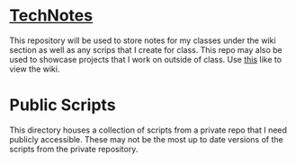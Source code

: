 # [TechNotes](https://github.com/Chromosom3/TechNotes/wiki)
This repository will be used to store notes for my classes under the wiki section as well as any scrips that I create for class. This repo may also be used to showcase projects that I work on outside of class. Use [this](https://github.com/Chromosom3/TechNotes/wiki) like to view the wiki. 

# Public Scripts
This directory houses a collection of scripts from a private repo that I need publicly accessible. These may not be the most up to date versions of the scripts from the private repository.
